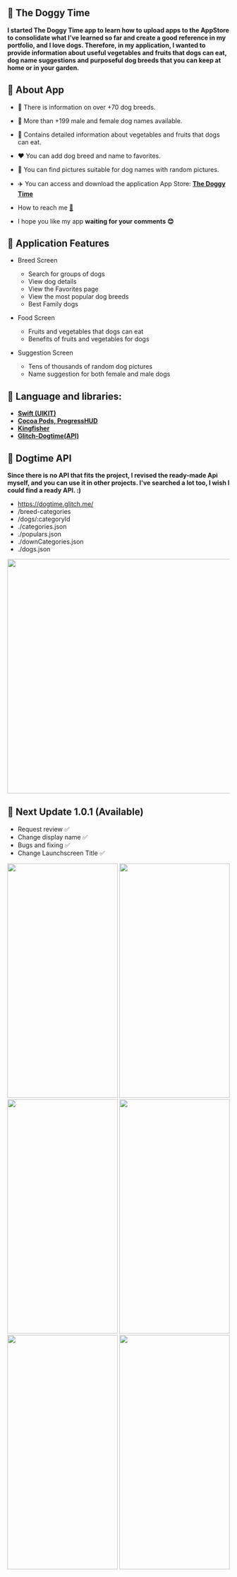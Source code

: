 ## 🐶 The Doggy Time
**I started The Doggy Time app to learn how to upload apps to the AppStore to consolidate what I've learned so far and create a good reference in my portfolio, and I love dogs. Therefore, in my application, I wanted to provide information about useful vegetables and fruits that dogs can eat, dog name suggestions and purposeful dog breeds that you can keep at home or in your garden.**

## 🦴 About App

-  🦮 There is information on over +70 dog breeds.
-  📝 More than +199 male and female dog names available.
-  🥕 Contains detailed information about vegetables and fruits that dogs can eat.
-  ❤️ You can add dog breed and name to favorites.
-  🌄 You can find pictures suitable for dog names with random pictures.

-  ✈️ You can access and download the application App Store: **[The Doggy Time](https://apps.apple.com/tr/app/the-doggy-time/id1661468869?l=tr)**

-  How to reach me **[📩](batuirmali@gmail.com)**

-  I hope you like my app **waiting for your comments 😊**

## 🐾 Application Features

-   Breed Screen
    - Search for groups of dogs
    - View dog details
    - View the Favorites page
    - View the most popular dog breeds
    - Best Family dogs

-   Food Screen
    - Fruits and vegetables that dogs can eat
    - Benefits of fruits and vegetables for dogs

-   Suggestion Screen
    - Tens of thousands of random dog pictures
    - Name suggestion for both female and male dogs


## 🚀 Language and libraries:
-  **[Swift (UIKIT)](https://www.swift.org)**
- **[Cocoa Pods, ProgressHUD](https://github.com/relatedcode/ProgressHUD)**
- **[Kingfisher](https://github.com/onevcat/Kingfisher)**
- **[Glitch-Dogtime(API)](https://dogtime.glitch.me/)**

## 🦴 Dogtime API
**Since there is no API that fits the project, I revised the ready-made Api myself, and you can use it in other projects. I've searched a lot too, I wish I could find a ready API. :)**
- https://dogtime.glitch.me/
- /breed-categories
- /dogs/:categoryId
- ./categories.json
- ./populars.json
- ./downCategories.json
- ./dogs.json
<img src="https://user-images.githubusercontent.com/103661354/209871565-882669fd-a382-4e36-9525-a1af69afd478.png" width="900" height="530" />

## 📝 Next Update 1.0.1 (Available)
- Request review ✅
- Change display name ✅
- Bugs and fixing ✅
- Change Launchscreen Title ✅

<p align="left"> 
<img src="https://user-images.githubusercontent.com/103661354/209570693-3359fbf8-1861-4497-82f4-c776f8dfd281.png" width="250" height="530" />
<img src="https://user-images.githubusercontent.com/103661354/209570690-c8405efe-7650-4418-9878-523c238d4916.png" width="250" height="530" />
<img src="https://user-images.githubusercontent.com/103661354/209570681-4387b4a3-3601-47d7-987f-cbe59121b5a0.png" width="250" height="530" />
<img src="https://user-images.githubusercontent.com/103661354/209570684-e82da903-6384-42e5-aa6f-6275c5c3b9b8.png" width="250" height="530" />
<img src="https://user-images.githubusercontent.com/103661354/209570686-ffe982bb-06ed-43bb-a824-132498152cbe.png" width="250" height="530" />
<img src="https://user-images.githubusercontent.com/103661354/209570689-161fab4d-0134-48b6-91c7-fa880cbe34b4.png" width="250" height="530" />
</p>
